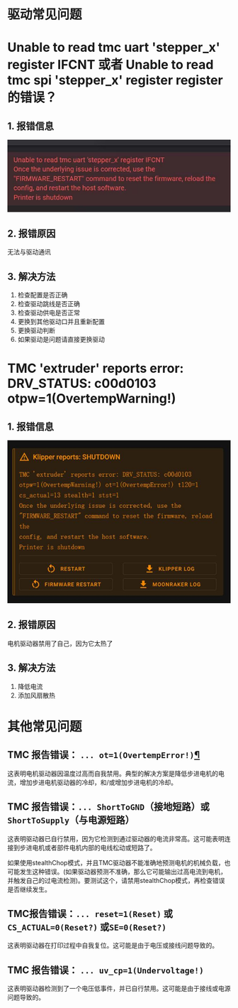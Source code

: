 # 驱动常见问题

# **Unable to read tmc uart 'stepper_x' register IFCNT** 或者 **Unable to read tmc spi 'stepper_x' register register** 的错误？

## 1. 报错信息

![uart](../../images/guides/klippererro/uart.jpg)

## 2. 报错原因

无法与驱动通讯

## 3. 解决方法

1. 检查配置是否正确
2. 检查驱动跳线是否正确
3. 检查驱动供电是否正常
4. 更换到其他驱动口并且重新配置
5. 更换驱动判断
6. 如果驱动是问题请直接更换驱动



# TMC 'extruder' reports error: DRV_STATUS: c00d0103 otpw=1(OvertempWarning!) 

## 1. 报错信息

![OvertempError](../../images/guides/klippererro/OvertempError.png)

## 2. 报错原因

电机驱动器禁用了自己，因为它太热了

## 3. 解决方法

1. 降低电流
2. 添加风扇散热



# 其他常见问题

## TMC 报告错误： `... ot=1(OvertempError!)`[¶](https://www.klipper3d.org/zh/TMC_Drivers.html#tmc-ot1overtemperror)

这表明电机驱动器因温度过高而自我禁用。典型的解决方案是降低步进电机的电流，增加步进电机驱动器的冷却，和/或增加步进电机的冷却。

## TMC 报告错误：`... ShortToGND`（接地短路）或 `ShortToSupply`（与电源短路）

这表明驱动器已自行禁用，因为它检测到通过驱动器的电流非常高。这可能表明连接到步进电机或者部件电机内部的电线松动或短路了。

如果使用stealthChop模式，并且TMC驱动器不能准确地预测电机的机械负载，也可能发生这种错误。(如果驱动器预测不准确，那么它可能输出过高电流到电机，并触发自己的过电流检测)。要测试这个，请禁用stealthChop模式，再检查错误是否继续发生。

## TMC报告错误：`... reset=1(Reset)` 或`CS_ACTUAL=0(Reset?)` 或`SE=0(Reset?)`

这表明驱动器在打印过程中自我复位。这可能是由于电压或接线问题导致的。

## TMC 报告错误： `... uv_cp=1(Undervoltage!)`

这表明驱动器检测到了一个电压低事件，并已自行禁用。这可能是由于接线或电源问题导致的。